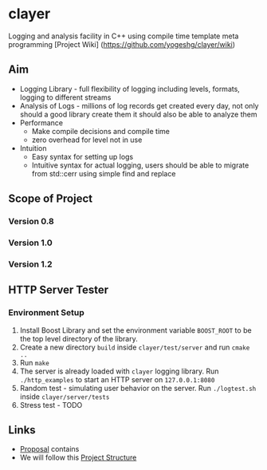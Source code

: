 # clayer
Logging and analysis facility in C++ using compile time template meta programming
[Project Wiki] (https://github.com/yogeshg/clayer/wiki)
## Aim
* Logging Library - full flexibility of logging including levels, formats, logging to different streams
* Analysis of Logs - millions of log records get created every day, not only should a good library create them
  it should also be able to analyze them
* Performance
    - Make compile decisions and compile time
    - zero overhead for level not in use
* Intuition
    - Easy syntax for setting up logs
    - Intuitive syntax for actual logging, users should be able to migrate from std::cerr using simple find and replace

## Scope of Project

### Version 0.8

### Version 1.0

### Version 1.2

## HTTP Server Tester
### Environment Setup
1. Install Boost Library and set the environment variable `BOOST_ROOT` to be the top level directory of the library.
2. Create a new directory `build` inside `clayer/test/server` and run `cmake ..`
3. Run `make`
4. The server is already loaded with `clayer` logging library. Run `./http_examples` to start an HTTP server on `127.0.0.1:8080`
5. Random test - simulating user behavior on the server. Run `./logtest.sh` inside `clayer/server/tests`
6. Stress test - TODO

## Links
* [Proposal] contains
* We will follow this [Project Structure]


[Proposal]: https://docs.google.com/document/d/1WWg79GEwaBX3Nd1sq--ZGRc9JdGWx78QBPt322kT4vc/edit#heading=h.a7w2y67mfsq4
[Project Structure]: http://hiltmon.com/blog/2013/07/03/a-simple-c-plus-plus-project-structure/
